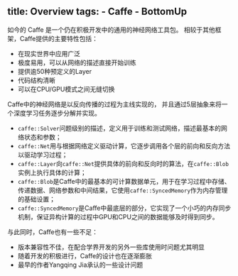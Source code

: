 title: Overview
tags:
    - Caffe
    - BottomUp
--------------

如今的 Caffe 是一个仍在积极开发中的通用的神经网络工具包。
相较于其他框架，Caffe提供的主要特性包括：

+ 在现实世界中应用广泛
+ 极度易用，可以从网络的描述直接开始训练
+ 提供逾50种预定义的Layer
+ 代码结构清晰
+ 可以在CPU/GPU模式之间无缝切换

Caffe中的神经网络是以反向传播的过程为主线实现的，
并且通过5层抽象来将一个深度学习任务逐步分解并实现。

+ `caffe::Solver`问题级别的描述，定义用于训练和测试网络，描述最基本的网络状态和参数；
+ `caffe::Net`用与根据网络定义驱动计算，它逐步调用各个层的前向和反向方法以驱动学习过程；
+ `caffe::Layer`向`caffe::Net`提供具体的前向和反向时的算法，在`caffe::Blob`实例上执行具体的计算；
+ `caffe::Blob`是Caffe中的最基本的可计算数据单元，用于在学习过程中存储、传递数据、网络参数和中间结果，它使用`caffe::SyncedMemory`作为内存管理的基础设置；
+ `caffe::SyncedMemory`是Caffe中最底层的部分，它实现了一个小巧的内存同步机制，保证异构计算的过程中GPU和CPU之间的数据能够及时得到同步。

与此同时，Caffe也有一些不足：

+ 版本兼容性不佳，在配合学界开发的另外一些库使用时问题尤其明显
+ 随着开发的积极进行，Caffe的设计也在逐渐膨胀
+ 最早的作者Yangqing Jia承认的一些设计问题<!-- TODO 补充该引用 -->

